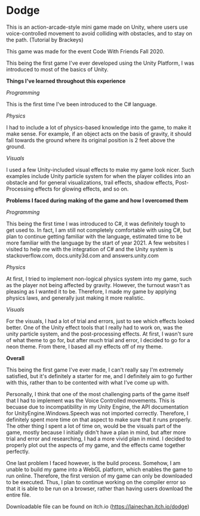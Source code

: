 # Dodge
This is an action-arcade-style mini game made on Unity, where users use voice-controlled movement to avoid colliding with obstacles, and to stay on the path. (Tutorial by Brackeys)

This game was made for the event Code With Friends Fall 2020. 

This being the first game I've ever developed using the Unity Platform, I was introduced to most of the basics of Unity. 


**Things I've learned throughout this experience**

*Programming*

This is the first time I've been introduced to the C# language. 

*Physics*

I had to include a lot of physics-based knowledge into the game, to make it make sense. For example, if an object acts on the basis of gravity, it should fall towards the ground where its original position is 2 feet above the ground.

*Visuals*

I used a few Unity-included visual effects to make my game look nicer. Such examples include Unity particle system for when the player collides into an obstacle and for general visualizations, trail effects, shadow effects, Post-Processing effects for glowing effects, and so on.


**Problems I faced during making of the game and how I overcomed them**

*Programming*

This being the first time I was introduced to C#, it was definitely tough to get used to. In fact, I am still not completely comfortable with using C#, but plan to continue getting familiar with the language, estimated time to be more familiar with the language by the start of year 2021. A few websites I visited to help me with the integration of C# and the Unity system is stackoverflow.com, docs.unity3d.com and answers.unity.com

*Physics*

At first, I tried to implement non-logical physics system into my game, such as the player not being affected by gravity. However, the turnout wasn't as pleasing as I wanted it to be. Therefore, I made my game by applying physics laws, and generally just making it more realistic.

*Visuals*

For the visuals, I had a lot of trial and errors, just to see which effects looked better. One of the Unity effect tools that I really had to work on, was the unity particle system, and the post-processing effects. At first, I wasn't sure of what theme to go for, but after much trial and error, I decided to go for a neon theme. From there, I based all my effects off of my theme. 

**Overall**

This being the first game I've ever made, I can't really say I'm extremely satisfied, but it's definitely a starter for me, and I definitely aim to go further with this, rather than to be contented with what I've come up with. 

Personally, I think that one of the most challenging parts of the game itself that I had to implement was the Voice Controlled movements. This is becuase due to incompatibility in my Unity Engine, the API documentation for UnityEngine.Windows.Speech was not imported correctly. Therefore, I definitely spent more time on that aspect to make sure that it runs properly. The other thing I spent a lot of time on, would be the visuals part of the game, mostly because I initially didn't have a plan in mind, but after more trial and error and researching, I had a more vivid plan in mind. I decided to properly plot out the aspects of my game, and the effects came together perfectly.

One last problem I faced however, is the build process. Somehow, I am unable to build my game into a WebGL platform, which enables the game to run online. Therefore, the first version of my game can only be downloaded to be executed. Thus, I plan to continue working on the compiler error so that it is able to be run on a browser, rather than having users download the entire file. 

Downloadable file can be found on itch.io (https://lainechan.itch.io/dodge)
